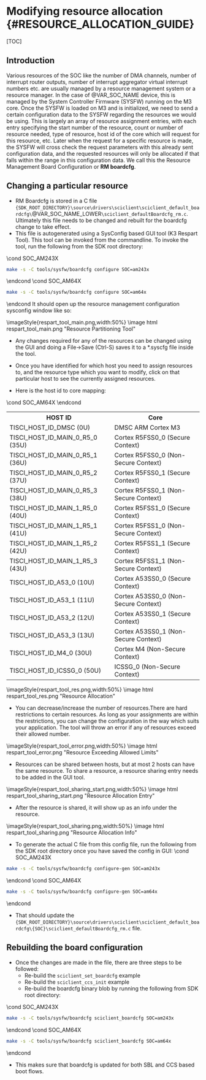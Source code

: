 # Modifying resource allocation {#RESOURCE_ALLOCATION_GUIDE}

[TOC]

## Introduction

Various resources of the SOC like the number of DMA channels, number of interrupt router outputs, number of interrupt aggregator virtual interrupt numbers etc. are usually managed by a resource management system or a resource manager.
In the case of @VAR_SOC_NAME device, this is managed by the System Controller Firmware (SYSFW) running on the M3 core. Once the SYSFW is loaded on M3 and is initialized, we need to send a certain configuration data to the SYSFW regarding the resources we would be using. This is largely an array of resource assignment entries, with each entry specifying the start number of the resource, count or number of resource needed, type of resource, host id of the core which will request for this resource, etc. Later when the request for a specific resource is made, the SYSFW will cross check the request parameters with this already sent configuration data, and the requested resources will only be allocated if that falls within the range in this configuration data. We call this the Resource Management Board Configuration or __RM boardcfg__.

## Changing a particular resource

- RM Boardcfg is stored in a C file `{SDK_ROOT_DIRECTORY}\source\drivers\sciclient\sciclient_default_boardcfg\`@VAR_SOC_NAME_LOWER`\sciclient_defaultBoardcfg_rm.c`. Ultimately this file needs to be changed
  and rebuilt for the boardcfg change to take effect.
- This file is autogenerated using a SysConfig based GUI tool (K3 Respart Tool). This tool can be invoked from the commandline. To invoke the tool, run the following from the SDK root directory:

\cond SOC_AM243X
```bash
make -s -C tools/sysfw/boardcfg configure SOC=am243x
```
\endcond
\cond SOC_AM64X
```bash
make -s -C tools/sysfw/boardcfg configure SOC=am64x
```
\endcond
It should open up the resource management configuration sysconfig window like so:

\imageStyle{respart_tool_main.png,width:50%}
\image html respart_tool_main.png "Resource Partitioning Tool"

- Any changes required for any of the resources can be changed using the GUI and doing a File->Save (Ctrl-S) saves it to a *.syscfg file
  inside the tool.

- Once you have identified for which host you need to assign resources to, and the resource type which you want to modify,
  click on that particular host to see the currently assigned resources.

- Here is the host id to core mapping:
<table>
<tr>
    <th>HOST ID
    <th>Core
</tr>
<tr>
    <td>TISCI_HOST_ID_DMSC (0U)
    <td>DMSC ARM Cortex M3
</tr>
<tr>
    <td>TISCI_HOST_ID_MAIN_0_R5_0 (35U)
    <td>Cortex R5FSS0_0 (Secure Context)
</tr>
<tr>
    <td>TISCI_HOST_ID_MAIN_0_R5_1 (36U)
    <td>Cortex R5FSS0_0 (Non-Secure Context)
</tr>
<tr>
    <td>TISCI_HOST_ID_MAIN_0_R5_2 (37U)
    <td>Cortex R5FSS0_1 (Secure Context)
</tr>
<tr>
    <td>TISCI_HOST_ID_MAIN_0_R5_3 (38U)
    <td>Cortex R5FSS0_1 (Non-Secure Context)
</tr>
<tr>
    <td>TISCI_HOST_ID_MAIN_1_R5_0 (40U)
    <td>Cortex R5FSS1_0 (Secure Context)
</tr>
<tr>
    <td>TISCI_HOST_ID_MAIN_1_R5_1 (41U)
    <td>Cortex R5FSS1_0 (Non-Secure Context)
</tr>
<tr>
    <td>TISCI_HOST_ID_MAIN_1_R5_2 (42U)
    <td>Cortex R5FSS1_1 (Secure Context)
</tr>
<tr>
    <td>TISCI_HOST_ID_MAIN_1_R5_3 (43U)
    <td>Cortex R5FSS1_1 (Non-Secure Context)
</tr>
\cond SOC_AM64X
<tr>
    <td>TISCI_HOST_ID_A53_0 (10U)
    <td>Cortex A53SS0_0 (Secure Context)
</tr>
<tr>
    <td>TISCI_HOST_ID_A53_1 (11U)
    <td>Cortex A53SS0_0 (Non-Secure Context)
</tr>
<tr>
    <td>TISCI_HOST_ID_A53_2 (12U)
    <td>Cortex A53SS0_1 (Secure Context)
</tr>
<tr>
    <td>TISCI_HOST_ID_A53_3 (13U)
    <td>Cortex A53SS0_1 (Non-Secure Context)
</tr>
\endcond
<tr>
    <td>TISCI_HOST_ID_M4_0 (30U)
    <td>Cortex M4 (Non-Secure Context)
</tr>
<tr>
    <td>TISCI_HOST_ID_ICSSG_0 (50U)
    <td>ICSSG_0 (Non-Secure Context)
</tr>
</table>

\imageStyle{respart_tool_res.png,width:50%}
\image html respart_tool_res.png "Resource Allocation"

- You can decrease/increase the number of resources.There are hard
  restrictions to certain resources. As long as your assignments are within the
  restrictions, you can change the configuration in the way which suits your
  application. The tool will throw an error if any of resources exceed their
  allowed number.

\imageStyle{respart_tool_error.png,width:50%}
\image html respart_tool_error.png "Resource Exceeding Allowed Limits"

- Resources can be shared between hosts, but at most 2 hosts can have the same resource.
  To share a resource, a resource sharing entry needs to be added in the GUI tool.

\imageStyle{respart_tool_sharing_start.png,width:50%}
\image html respart_tool_sharing_start.png "Resource Allocation Entry"

- After the resource is shared, it will show up as an info under the resource.

\imageStyle{respart_tool_sharing.png,width:50%}
\image html respart_tool_sharing.png "Resource Allocation Info"

- To generate the actual C file from this config file, run the following from the
  SDK root directory once you have saved the config in GUI:
\cond SOC_AM243X
```bash
make -s -C tools/sysfw/boardcfg configure-gen SOC=am243x
```
\endcond
\cond SOC_AM64X
```bash
make -s -C tools/sysfw/boardcfg configure-gen SOC=am64x
```
\endcond

- That should update the `{SDK_ROOT_DIRECTORY}\source\drivers\sciclient\sciclient_default_boardcfg\{SOC}\sciclient_defaultBoardcfg_rm.c` file.

## Rebuilding the board configuration

- Once the changes are made in the file, there are three steps to be followed:
  - Re-build the `sciclient_set_boardcfg` example
  - Re-build the `sciclient_ccs_init` example
  - Re-build the boardcfg binary blob by running the following from SDK root directory:

\cond SOC_AM243X
```bash
make -s -C tools/sysfw/boardcfg sciclient_boardcfg SOC=am243x
```
\endcond
\cond SOC_AM64X
```bash
make -s -C tools/sysfw/boardcfg sciclient_boardcfg SOC=am64x
```
\endcond

- This makes sure that boardcfg is updated for both SBL and CCS based boot flows.
